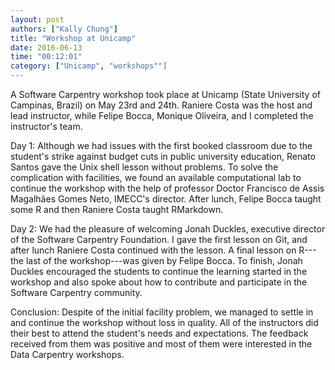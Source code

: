 ```yaml
---
layout: post
authors: ["Kally Chung"]
title: "Workshop at Unicamp"
date: 2016-06-13
time: "00:12:01"
category: ["Unicamp", "workshops""]
---
```

A Software Carpentry workshop took place at Unicamp (State University of Campinas, Brazil) on May 23rd and 24th.
Raniere Costa was the host and lead instructor,
while Felipe Bocca, Monique Oliveira, and I completed the instructor's team.

Day 1:
Although we had issues with the first booked classroom due to the student's strike against budget cuts in public university education,
Renato Santos gave the Unix shell lesson without problems.
To solve the complication with facilities,
we found an available computational lab to continue the workshop
with the help of professor Doctor Francisco de Assis Magalhães Gomes Neto,
IMECC's director.
After lunch, Felipe Bocca taught some R and then Raniere Costa taught RMarkdown.

Day 2:
We had the pleasure of welcoming Jonah Duckles,
executive director of the Software Carpentry Foundation.
I gave the first lesson on Git,
and after lunch Raniere Costa continued with the lesson.
A final lesson on R---the last of the workshop---was given by Felipe Bocca.
To finish,
Jonah Duckles encouraged the students to continue the learning started in the workshop
and also spoke about how to contribute and participate in the Software Carpentry community.

Conclusion:
Despite of the initial facility problem,
we managed to settle in and continue the workshop without loss in quality.
 All of the instructors did their best to attend the student's needs and expectations.
The feedback received from them was positive and most of them were interested in the Data Carpentry workshops.
